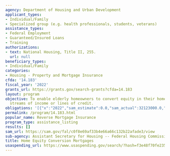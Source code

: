 ```yaml
---
agency: Department of Housing and Urban Development
applicant_types:
- Individual/Family
- Specialized group (e.g. health professionals, students, veterans)
assistance_types:
- Federal Employment
- Guaranteed/Insured Loans
- Training
authorizations:
- text: National Housing, Title II, 255.
  url: null
beneficiary_types:
- Individual/Family
categories:
- Housing - Property and Mortgage Insurance
cfda: '14.183'
fiscal_year: '2022'
grants_url: https://grants.gov/search-grants?cfda=14.183
layout: program
objective: To enable elderly homeowners to convert equity in their homes to monthly
  streams of income or lines of credit.
obligations: '[{"x":"2022","sam_estimate":0.0,"sam_actual":32123000.0,"usa_spending_actual":0.0},{"x":"2023","sam_estimate":16187000.0,"sam_actual":0.0,"usa_spending_actual":0.0},{"x":"2024","sam_estimate":26250000.0,"sam_actual":0.0,"usa_spending_actual":0.0}]'
permalink: /program/14.183.html
popular_name: Reverse Mortgage Insurance
program_type: assistance_listing
results: []
sam_url: https://sam.gov/fal/c0f8e69af33b4e66a66c132b22afade3/view
sub-agency: Assistant Secretary for Housing -- Federal Housing Commissioner
title: Home Equity Conversion Mortgages
usaspending_url: https://www.usaspending.gov/search/?hash=f3e48f70fe23510ce52e95e6f1037c60
---
```

